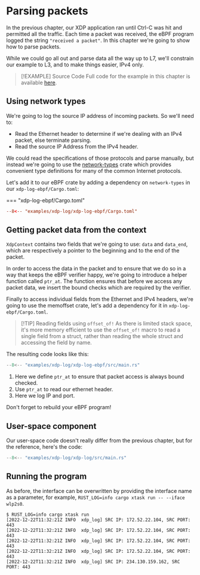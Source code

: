 # Parsing packets

In the previous chapter, our XDP application ran until Ctrl-C was hit and
permitted all the traffic. Each time a packet was received, the eBPF program
logged the string `"received a packet"`. In this chapter we're going to show how
to parse packets.

While we could go all out and parse data all the way up to L7, we'll constrain
our example to L3, and to make things easier, IPv4 only.

> [!EXAMPLE] Source Code
> Full code for the example in this chapter is available [here][source-code].

## Using network types

We're going to log the source IP address of incoming packets. So we'll need to:

* Read the Ethernet header to determine if we're dealing with an IPv4 packet,
  else terminate parsing.
* Read the source IP Address from the IPv4 header.

We could read the specifications of those protocols and parse manually, but
instead we're going to use the [network-types](https://crates.io/crates/network-types)
crate which provides convenient type definitions for many of the common Internet
protocols.

Let's add it to our eBPF crate by adding a dependency on `network-types` in our
`xdp-log-ebpf/Cargo.toml`:

=== "xdp-log-ebpf/Cargo.toml"

```toml linenums="1"
--8<-- "examples/xdp-log/xdp-log-ebpf/Cargo.toml"
```

## Getting packet data from the context

`XdpContext` contains two fields that we're going to use: `data` and `data_end`,
which are respectively a pointer to the beginning and to the end of the packet.

In order to access the data in the packet and to ensure that we do so in a way
that keeps the eBPF verifier happy, we're going to introduce a helper function
called `ptr_at`. The function ensures that before we access any packet data, we
insert the bound checks which are required by the verifier.

Finally to access individual fields from the Ethernet and IPv4 headers, we're
going to use the memoffset crate, let's add a dependency for it in
`xdp-log-ebpf/Cargo.toml`.

> [!TIP] Reading fields using `offset_of!`
> As there is limited stack space, it's more memory efficient to use the
> `offset_of!` macro to read a single field from a struct, rather than reading
> the whole struct and accessing the field by name.

The resulting code looks like this:

```rust linenums="1" title="xdp-log-ebpf/src/main.rs"
--8<-- "examples/xdp-log/xdp-log-ebpf/src/main.rs"
```

1. Here we define `ptr_at` to ensure that packet access is always bound checked.
1. Use `ptr_at` to read our ethernet header.
1. Here we log IP and port.

Don't forget to rebuild your eBPF program!

## User-space component

Our user-space code doesn't really differ from the previous chapter, but for the
reference, here's the code:

```rust linenums="1" title="xdp-log/src/main.rs"
--8<-- "examples/xdp-log/xdp-log/src/main.rs"
```

## Running the program

As before, the interface can be overwritten by providing the interface name as a
parameter, for example, `RUST_LOG=info cargo xtask run -- --iface wlp2s0`.

```console
$ RUST_LOG=info cargo xtask run
[2022-12-22T11:32:21Z INFO  xdp_log] SRC IP: 172.52.22.104, SRC PORT: 443
[2022-12-22T11:32:21Z INFO  xdp_log] SRC IP: 172.52.22.104, SRC PORT: 443
[2022-12-22T11:32:21Z INFO  xdp_log] SRC IP: 172.52.22.104, SRC PORT: 443
[2022-12-22T11:32:21Z INFO  xdp_log] SRC IP: 172.52.22.104, SRC PORT: 443
[2022-12-22T11:32:21Z INFO  xdp_log] SRC IP: 234.130.159.162, SRC PORT: 443
```

[source-code]: https://github.com/aya-rs/book/tree/main/examples/xdp-log
